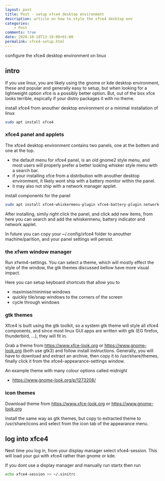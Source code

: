 ```yaml
---
layout: post
title: Post - setup xfce4 desktop environment
description: article on how to style the xfce4 desktop env
categories:
    - Post
comments: true
date: 2020-10-10T13:10:00+01:00
permalink: xfce4-setup.html
---
```


configure the xfce4 desktop environment on linux

## intro

If you use linux, you are likely using the gnome or kde desktop environment, these and popular and generally easy to setup, but when looking for a lightweight option xfce is a possibly better option. But, out of the box xfce looks terrible, espically if your distro packages it with no theme.

install xfce4 from anouther desktop environment or a minimal installation of linux
```sh
sudo apt install xfce4
```

### xfce4 panel and applets

The xfce4 desktop environment contains two panels, one at the bottem and one at the top.

- the default menu for xfce4 panel, is an old gnome2 style menu, and most users will properly prefer a better looking whisker style menu with a search bar.
- if your installing xfce from a distribution with anouther desktop environment, it likely wont ship with a battery monitor within the panel.
- it may also not ship with a network manager applet.

install components for the panel
```sh
sudo apt install xfce4-whiskermenu-plugin xfce4-battery-plugin network-manager-gnome
```
After installing, simily right click the panel, and click add new items, from here you can search and add the whiskermenu, battery indicator and network applet.

In future you can copy your ~/.config/xfce4 folder to anouther machine/parition, and your panel settings will persist.

### the xfwm window manager

Run xfwm4-settings. You can select a theme, which will mostly effect the style of the window, the gtk themes discussed bellow have more visual impact.

Here you can setup keyboard shortcuts that allow you to
- maximise/minimise windows
- quickly tile/snap windows to the corners of the screen
- cycle through windows

### gtk themes
Xfce4 is built using the gtk toolkit, so a system gtk theme will style all xfce4 components, and since most linux GUI apps are written with gtk (EG firefox, thunderbird, ...), they will fit in.

Grab a theme from https://www.xfce-look.org or https://www.gnome-look.org (both use gtk3) and follow install instructions. Generally, you will have to download and extract an archive, then copy it to /usr/share/themes, finally click it from the xfce4-appearance-settings window.

An example theme with many colour options called midnight
- https://www.gnome-look.org/p/1273208/

### icon themes
Download theme from https://www.xfce-look.org or https://www.gnome-look.org 

Install the same way as gtk themes, but copy to extracted theme to /usr/share/icons and select from the icon tab of the appearance menu.

## log into xfce4
Next time you log in, from your display manager select xfce4-session. This will load your gui with xfce4 rather than gnome or kde. 

If you dont use a display manager and manually run startx then run 
```sh
echo xfce4-session >> ~/.xinitrc
```

